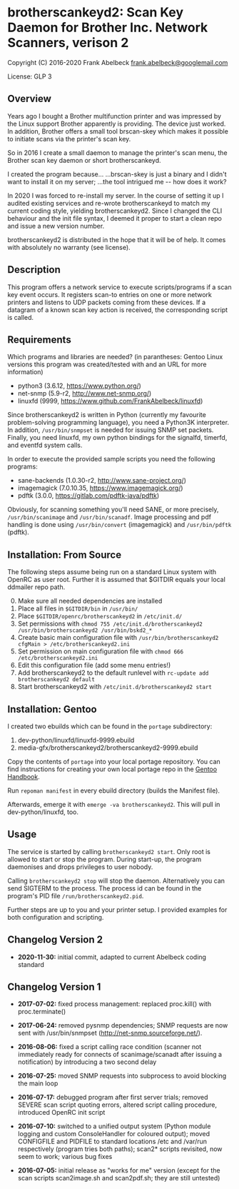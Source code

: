 # brotherscankeyd2: Scan Key Daemon for Brother Inc. Network Scanners, verison 2

Copyright (C) 2016-2020 Frank Abelbeck <frank.abelbeck@googlemail.com>

License: GLP 3

## Overview

Years ago I bought a Brother multifunction printer and was impressed by the
Linux support Brother apparently is providing. The device just worked. In
addition, Brother offers a small tool brscan-skey which makes it possible to
initiate scans via the printer's scan key.

So in 2016 I create a small daemon to manage the printer's scan menu, the
Brother scan key daemon or short brotherscankeyd.

I created the program because...
 ...brscan-skey is just a binary and I didn't want to install it on my server;
 ...the tool intrigued me -- how does it work?

In 2020 I was forced to re-install my server. In the course of setting it up
I audited existing services and re-wrote brotherscankeyd to match my current
coding style, yielding brotherscankeyd2. Since I changed the CLI behaviour and
the init file syntax, I deemed it proper to start a clean repo and issue a new
version number.

brotherscankeyd2 is distributed in the hope that it will be of help. It comes
with absolutely no warranty (see license).

## Description

This program offers a network service to execute scripts/programs if a scan key
event occurs. It registers scan-to entries on one or more network printers and
listens to UDP packets coming from these devices. If a datagram of a known scan
key action is received, the corresponding script is called.

## Requirements

Which programs and libraries are needed?
(in parantheses: Gentoo Linux versions this program was created/tested with and
an URL for more information)

 * python3 (3.6.12, https://www.python.org/)
 * net-snmp (5.9-r2, http://www.net-snmp.org/)
 * linuxfd  (9999, https://www.github.com/FrankAbelbeck/linuxfd)

Since brotherscankeyd2 is written in Python (currently my favourite
problem-solving programming language), you need a Python3K interpreter.
In addition, `/usr/bin/snmpset` is needed for issuing SNMP set packets.
Finally, you need linuxfd, my own python bindings for the signalfd, timerfd,
and eventfd system calls.

In order to execute the provided sample scripts you need the following programs:

 * sane-backends (1.0.30-r2, http://www.sane-project.org/)
 * imagemagick (7.0.10.35, https://www.imagemagick.org/)
 * pdftk (3.0.0, https://gitlab.com/pdftk-java/pdftk)

Obviously, for scanning something you'll need SANE, or more precisely,
`/usr/bin/scanimage` and `/usr/bin/scanadf`. Image processing and pdf handling
is done using `/usr/bin/convert` (imagemagick) and `/usr/bin/pdftk` (pdftk).

## Installation: From Source

The following steps assume being run on a standard Linux system with OpenRC as user root.
Further it is assumed that $GITDIR equals your local ddmailer repo path.

0. Make sure all needed dependencies are installed
1. Place all files in `$GITDIR/bin` in `/usr/bin/`
2. Place `$GITDIR/openrc/brotherscankeyd2` in `/etc/init.d/`
3. Set permissions with `chmod 755 /etc/init.d/brotherscankeyd2 /usr/bin/brotherscankeyd2 /usr/bin/bskd2_*`
4. Create basic main configuration file with `/usr/bin/brotherscankeyd2 cfgMain > /etc/brotherscankeyd2.ini`
5. Set permission on main configuration file with `chmod 666 /etc/brotherscankeyd2.ini`
7. Edit this configuration file (add some menu entries!)
8. Add brotherscankeyd2 to the default runlevel with `rc-update add brotherscankeyd2 default`
9. Start brotherscankeyd2 with `/etc/init.d/brotherscankeyd2 start`

## Installation: Gentoo

I created two ebuilds which can be found in the `portage` subdirectory:

1. dev-python/linuxfd/linuxfd-9999.ebuild
2. media-gfx/brotherscankeyd2/brotherscankeyd2-9999.ebuild

Copy the contents of `portage` into your local portage repository. You can
find instructions for creating your own local portage repo in the [Gentoo Handbook](
https://wiki.gentoo.org/wiki/Handbook:AMD64/Portage/CustomTree#Defining_a_custom_ebuild_repository).

Run `repoman manifest` in every ebuild directory (builds the Manifest file).

Afterwards, emerge it with `emerge -va brotherscankeyd2`. This will pull in
dev-python/linuxfd, too.

## Usage

The service is started by calling `brotherscankeyd2 start`. Only root is allowed
to start or stop the program. During start-up, the program daemonises and drops
privileges to user nobody.

Calling `brotherscankeyd2 stop` will stop the daemon. Alternatively you can send
SIGTERM to the process. The process id can be found in the program's PID file
`/run/brotherscankeyd2.pid`.

Further steps are up to you and your printer setup. I provided examples for both
configuration and scripting.

## Changelog Version 2

 * **2020-11-30:** initial commit, adapted to current Abelbeck coding standard

## Changelog Version 1

 * **2017-07-02:** fixed process management: replaced proc.kill() with proc.terminate()

 * **2017-06-24:** removed pysnmp dependencies; SNMP requests are now sent with
   /usr/bin/snmpset (http://net-snmp.sourceforge.net/).

 * **2016-08-06:** fixed a script calling race condition (scanner not immediately ready
   for connects of scanimage/scanadt after issuing a notification) by introducing a two second delay

 * **2016-07-25:** moved SNMP requests into subprocess to avoid blocking the main loop

 * **2016-07-17:** debugged program after first server trials; removed SEVERE scan
   script quoting errors, altered script calling procedure, introduced OpenRC init script

 * **2016-07-10:** switched to a unified output system (Python module logging and
   custom ConsoleHandler for coloured output); moved CONFIGFILE and PIDFILE to
   standard locations /etc and /var/run respectively (program tries both paths);
   scan2* scripts revisited, now seem to work; various bug fixes
 
 * **2016-07-05:** initial release as "works for me" version (except for the scan
   scripts scan2image.sh and scan2pdf.sh; they are still untested)


 
